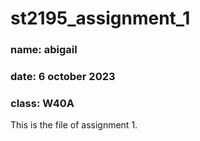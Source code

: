 # st2195_assignment_1
 
### name: abigail
### date: 6 october 2023
### class: W40A

This is the file of assignment 1.
